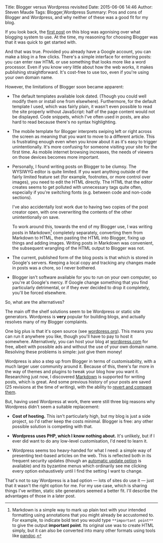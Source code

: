 Title: Blogger versus Wordpress revisited
Date: 2015-06-06 14:46
Author: Steven Maude
Tags: Blogger,Wordpress
Summary: Pros and cons of Blogger and Wordpress, and why neither of these was a good fit for my blog.

If you look back, the [first post]({filename}../2013/blogger-versus-wordpress.md)
on this blog was agonising over what blogging system to use. At the
time, my reasoning for choosing Blogger was that it was quick to get
started with.

And that was true. Provided you already have a Google account, you can
make a blog in a few clicks. There's a simple interface for entering
posts: you can enter raw HTML or use something that looks more like a
word processor. Even if you know very little about how the web works, it
makes publishing straightforward. It's cost-free to use too, even if
you're using your own domain name.

However, the limitations of Blogger soon became apparent:

* The default templates available look dated. (Though you could well
  modify them or install one from elsewhere). Furthermore, for the
  default template I used, which was fairly plain, it wasn't even
  possible to read the site properly without JavaScript: half of the
  page content would not be displayed. Code snippets, which I've often
  used in posts, are also hard to read because there's no syntax
  highlighting.

* The mobile template for Blogger interprets swiping left or right
  across the screen as meaning that you want to move to a different
  article. This is frustrating enough even when you know about it as
  it's easy to trigger unintentionally. It's more confusing for someone
  visiting your site for the first time. As mobile internet browsing
  increases, the needs of viewers on those devices becomes more
  important.

* Personally, I found writing posts on Blogger to be clumsy. The WYSIWYG
  editor is quite limited. If you want anything outside of the fairly
  limited feature set (for example, footnotes, or more control over
  images), you need to edit the HTML directly. The HTML that the editor
  creates seems to get polluted with unnecessary tags quite often,
  especially if you're switching fonts (e.g. between code and non-code
  sections).
     
    I've also accidentally lost work due to having two copies
    of the post creator open, with one overwriting the contents of the
    other unintentionally on save.
  
    To work around this, towards the end of my Blogger use, I was
    writing posts in Markdown[^1] completely separately, converting them
    from Markdown to HTML, then pasting the HTML into Blogger, fixing
    up things and adding images. Writing posts in Markdown was
    convenient, the subsequent wrangling of the HTML output to Blogger
    was not.

* The current, published form of the blog posts is that which is
  stored in Google's servers. Keeping a local copy and
  tracking any changes made in posts was a chore, so I never bothered.

* Blogger isn't software available for you to run on your own computer,
  so you're at
  Google's mercy. If Google change something that you find particularly
  detrimental, or if they ever decided to drop it completely, you'll be
  forced elsewhere.

So, what are the alternatives?

The main off the shelf solutions seem to be Wordpress or static site
generators. Wordpress is **very** popular for building blogs, and
actually resolves many of my Blogger complaints.

One big plus is that it's open source (see [wordpress.org](https://wordpress.org)).
This means you can run it anywhere you like, though you'll have to pay
to host it somewhere. Alternatively, you can host your blog at
[wordpress.com](https://wordpress.com) for free, albeit with possible
ads and without the use of your own domain name. Resolving these
problems is simple: just give them money!

Wordpress is also a step up from Blogger in terms of customisability,
with a much larger user community around it. Because of this, there's
far more in the way of themes and plugins to tweak your blog how you
want it. Researching just now, I discovered 
[Markdown](https://en.support.wordpress.com/markdown/) is supported
for writing posts, which is great. And some previous history of your
posts are saved (25 revisions at the time of writing), with the
ability to [revert and compare
them](https://en.support.wordpress.com/posts/post-revisions/).

But, having used Wordpress at work, there were still three big reasons
why Wordpress didn't seem a suitable replacement:

* **Cost of hosting.** This isn't particularly high, but my blog is just
  a side project, so I'd rather keep the costs minimal. Blogger is
  free: any other possible solution is competing with that.

* **Wordpress uses PHP, which I know nothing about.** It's unlikely, but
  if I ever did want to do any low-level customisation, I'd need to
  learn it.

* Wordpress seems too heavy-handed for what I need: a simple way of
  presenting text-based articles on the web. This is reflected both in
  its frequent security updates (though an [automatic update option](https://codex.wordpress.org/Configuring_Automatic_Background_Updates)
  is available) and its byzantine menus which ordinarily see me
  clicking every option exhaustively until I find the setting I want to
  change.

That's not to say Wordpress is a bad option — lots of sites do use it
— just that it wasn't the right option for me. For my use case, which is
sharing things I've written, static site generators seemed a better fit.
I'll describe the advantages of those in a later post.

[^1]: Markdown is a simple way to mark up plain text with your intended
      formatting using annotations that you might already be accustomed
      to. For example, to indicate bold text you would type
      `**important point**` to give the output **important point**. Its
      original use was to create HTML simply, but it can also be
      converted into many other formats using tools like
      [pandoc](http://pandoc.org/).
